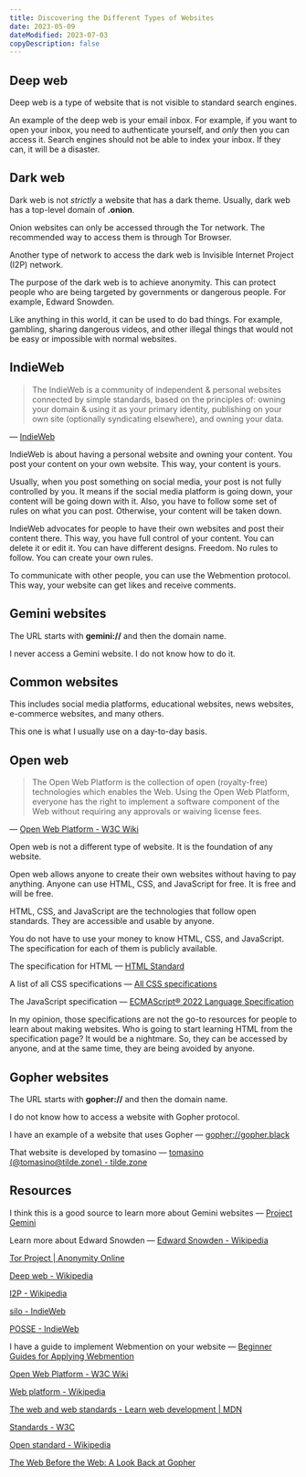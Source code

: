 ```yaml
---
title: Discovering the Different Types of Websites
date: 2023-05-09
dateModified: 2023-07-03
copyDescription: false
---
```


## Deep web

Deep web is a type of website that is not visible to standard search engines. 

An example of the deep web is your email inbox. For example, if you want to open your inbox, you need to authenticate yourself, and *only* then you can access it. Search engines should not be able to index your inbox. If they can, it will be a disaster.

## Dark web

Dark web is not *strictly* a website that has a dark theme. Usually, dark web has a top-level domain of **.onion**.

Onion websites can only be accessed through the Tor network. The recommended way to access them is through Tor Browser.

Another type of network to access the dark web is Invisible Internet Project (I2P) network.

The purpose of the dark web is to achieve anonymity. This can protect people who are being targeted by governments or dangerous people. For example, Edward Snowden.

Like anything in this world, it can be used to do bad things. For example, gambling, sharing dangerous videos, and other illegal things that would not be easy or impossible with normal websites.

## IndieWeb

<blockquote class="flow">

The IndieWeb is a community of independent & personal websites connected by simple standards, based on the principles of: owning your domain & using it as your primary identity, publishing on your own site (optionally syndicating elsewhere), and owning your data.

</blockquote>

— [IndieWeb](https://indieweb.org/)

IndieWeb is about having a personal website and owning your content. You post your content on your own website. This way, your content is yours.

Usually, when you post something on social media, your post is not fully controlled by you. It means if the social media platform is going down, your content will be going down with it. Also, you have to follow some set of rules on what you can post. Otherwise, your content will be taken down.

IndieWeb advocates for people to have their own websites and post their content there. This way, you have full control of your content. You can delete it or edit it. You can have different designs. Freedom. No rules to follow. You can create your own rules.

To communicate with other people, you can use the Webmention protocol. This way, your website can get likes and receive comments.

## Gemini websites

The URL starts with **gemini://** and then the domain name.

I never access a Gemini website. I do not know how to do it.

## Common websites

This includes social media platforms, educational websites, news websites, e-commerce websites, and many others.

This one is what I usually use on a day-to-day basis.

## Open web

<blockquote class="flow">

The Open Web Platform is the collection of open (royalty-free) technologies which enables the Web. Using the Open Web Platform, everyone has the right to implement a software component of the Web without requiring any approvals or waiving license fees.

</blockquote>

— [Open Web Platform - W3C Wiki](https://www.w3.org/wiki/Open_Web_Platform)

Open web is not a different type of website. It is the foundation of any website.

Open web allows anyone to create their own websites without having to pay anything. Anyone can use HTML, CSS, and JavaScript for free. It is free and will be free.

HTML, CSS, and JavaScript are the technologies that follow open standards. They are accessible and usable by anyone.

You do not have to use your money to know HTML, CSS, and JavaScript. The specification for each of them is publicly available.

The specification for HTML — [HTML Standard](https://html.spec.whatwg.org/)

A list of all CSS specifications — [All CSS specifications](https://www.w3.org/Style/CSS/specs.en.html)

The JavaScript specification — [ECMAScript® 2022 Language Specification](https://262.ecma-international.org/)

In my opinion, those specifications are not the go-to resources for people to learn about making websites. Who is going to start learning HTML from the specification page? It would be a nightmare. So, they can be accessed by anyone, and at the same time, they are being avoided by anyone.

## Gopher websites

The URL starts with **gopher://** and then the domain name.

I do not know how to access a website with Gopher protocol.

I have an example of a website that uses Gopher — [gopher://gopher.black](gopher://gopher.black)

That website is developed by tomasino — [tomasino (@tomasino@tilde.zone) - tilde.zone](https://tilde.zone/@tomasino)

## Resources

I think this is a good source to learn more about Gemini websites — [Project Gemini](https://gemini.circumlunar.space/)

Learn more about Edward Snowden — [Edward Snowden - Wikipedia](https://en.wikipedia.org/wiki/Edward_Snowden)

[Tor Project | Anonymity Online](https://www.torproject.org/)

[Deep web - Wikipedia](https://en.wikipedia.org/wiki/Deep_web)

[I2P - Wikipedia](https://en.wikipedia.org/wiki/I2P)

[silo - IndieWeb](https://indieweb.org/silo)

[POSSE - IndieWeb](https://indieweb.org/POSSE)

I have a guide to implement Webmention on your website — [Beginner Guides for Applying Webmention](/blog/beginner-guides-for-applying-webmention/)

[Open Web Platform - W3C Wiki](https://www.w3.org/wiki/Open_Web_Platform)

[Web platform - Wikipedia](https://en.m.wikipedia.org/wiki/Web_platform)

[The web and web standards - Learn web development | MDN](https://developer.mozilla.org/en-US/docs/Learn/Getting_started_with_the_web/The_web_and_web_standards)

[Standards - W3C](https://www.w3.org/standards/)

[Open standard - Wikipedia](https://en.m.wikipedia.org/wiki/Open_standard)

[The Web Before the Web: A Look Back at Gopher](https://www.howtogeek.com/661871/the-web-before-the-web-a-look-back-at-gopher/)
